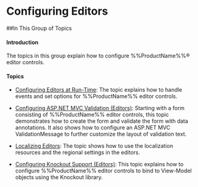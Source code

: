 ﻿<!--
|metadata|
{
    "fileName": "editors-configure-editors",
    "controlName": "igEditors",
    "tags": []
}
|metadata|
-->

# Configuring Editors



##In This Group of Topics


#### Introduction

The topics in this group explain how to configure %%ProductName%%® editor controls.

#### Topics


-	[Configuring Editors at Run-Time](Configuring-igEditors-at-Runtime.html): The topic explains how to handle events and set options for %%ProductName%% editor controls.

-	[Configuring ASP.NET MVC Validation (Editors)](Configuring-ASP.NET-MVC-Validation.html): Starting with a form consisting of %%ProductName%% editor controls, this topic demonstrates how to create the form and validate the form with data annotations. It also shows how to configure an ASP.NET MVC ValidationMessage to further customize the layout of validation text.

-	[Localizing Editors](Localizing-igEditors.html): The topic shows how to use the localization resources and the regional settings in the editors.

-	[Configuring Knockout Support (Editors)](Configuring-Knockout-Support-%28Editors%29.html): This topic explains how to configure %%ProductName%% editor controls to bind to View-Model objects using the Knockout library.







 

 


